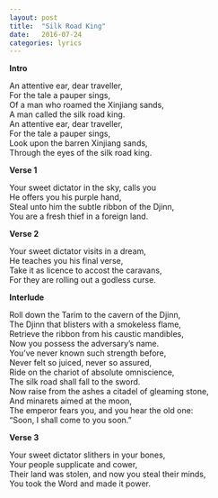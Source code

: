 ```yaml
---
layout: post
title:  "Silk Road King"
date:   2016-07-24
categories: lyrics
---
```


**Intro**

An attentive ear, dear traveller, <br>
For the tale a pauper sings, <br>
Of a man who roamed the Xinjiang sands, <br>
A man called the silk road king. <br>
An attentive ear, dear traveller, <br>
For the tale a pauper sings, <br>
Look upon the barren Xinjiang sands, <br>
Through the eyes of the silk road king.

**Verse 1**

Your sweet dictator in the sky, calls you <br>
He offers you his purple hand, <br>
Steal unto him the subtle ribbon of the Djinn, <br>
You are a fresh thief in a foreign land.

**Verse 2**

Your sweet dictator visits in a dream, <br>
He teaches you his final verse, <br>
Take it as licence to accost the caravans, <br>
For they are rolling out a godless curse. <br>

**Interlude**

Roll down the Tarim to the cavern of the Djinn, <br>
The Djinn that blisters with a smokeless flame, <br>
Retrieve the ribbon from his caustic mandibles, <br>
Now you possess the adversary’s name. <br>
You’ve never known such strength before, <br>
Never felt so juiced, never so assured, <br>
Ride on the chariot of absolute omniscience, <br>
The silk road shall fall to the sword. <br>
Now raise from the ashes a citadel of gleaming stone, <br>
And minarets aimed at the moon, <br>
The emperor fears you, and you hear the old one: <br>
“Soon, I shall come to you soon.”

**Verse 3**

Your sweet dictator slithers in your bones, <br>
Your people supplicate and cower, <br>
Their land was stolen, and now you steal their minds, <br>
You took the Word and made it power.

